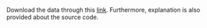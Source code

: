 Download the data through this [link](https://cs50.harvard.edu/ai/2020/projects/6/parser/). Furthermore, explanation is also provided about the source code.  
